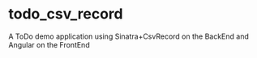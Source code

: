 todo_csv_record
===============

A ToDo demo application using Sinatra+CsvRecord on the BackEnd and Angular on the FrontEnd